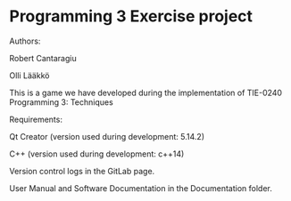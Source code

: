 # Programming 3 Exercise project

Authors:

Robert Cantaragiu

Olli Lääkkö

This is a game we have developed during the implementation of TIE-0240 Programming 3: Techniques

Requirements:

Qt Creator (version used during development: 5.14.2)

C++ (version used during development: c++14)

Version control logs in the GitLab page.

User Manual and Software Documentation in the Documentation folder.
